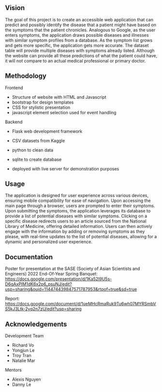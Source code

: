 ## Vision
The goal of this project is to create an accessible web application that can predict and possibly identify the disease that a patient might have based on the symptoms that the patient chronicles. 
Analogous to Google, as the user enters symptoms, the application draws possible diseases and illnesses with similar symptom profiles from a database. As the symptom list grows and gets more specific, 
the application gets more accurate. The dataset table will provide multiple diseases with symptoms already listed. Although the website can provide all these predictions of what the patient could have, 
it will not compare to an actual medical professional or primary doctor.



## Methodology
Frontend
* Structure of website with HTML and Javascript
* bootstrap for design templates
* CSS for stylistic presentation
* javascript element selection used for event handling
  
Backend
* Flask web development framework
* CSV datasets from Kaggle
* python to clean data
* sqlite to create database

* deployed with live server for demonstration purposes

## Usage
The application is designed for user experience across various devices, ensuring mobile compatibility for ease of navigation. Upon accessing the main page through a browser, users are prompted to enter their symptoms. 
Upon submitting the symptoms, the application leverages its database to provide a list of potential diseases with similar symptoms. Clicking on a specific disease redirects users to an article sourced from the National Library of Medicine, offering detailed information. Users can then actively engage with the information by adding or removing symptoms as they please, with real-time updates to the list of potential diseases, allowing for a dynamic and personalized user experience.

## Documentation
Poster for presentation at the SASE (Society of Asian Scientists and Engineers) 2022 End-Of-Year Spring Banquet: https://docs.google.com/presentation/d/1Ka52l9U5s-D6gAxPIM1dK6x2p6_psuNJ/edit?usp=sharing&ouid=114474439847571787953&rtpof=true&sd=true

Report: https://docs.google.com/document/d/1ueMHcRmaRuk9Tu6wh07MYRSmbVS5kJ3Ltk-2yq2n7zU/edit?usp=sharing

## Acknowledgements
Development Team
* Richard Vo
* Yongjun Le
* Troy Tran
* Natalie Mar

Mentors
* Alexis Nguyen
* Danny Le
